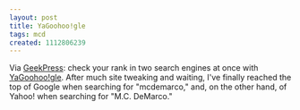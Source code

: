 ```yaml
---
layout: post
title: YaGoohoo!gle
tags: mcd
created: 1112806239
---
```

Via [GeekPress](http://www.geekpress.com/2005_04_06_daily.html):  check your rank in two search engines at once with [YaGoohoo!gle](http://yagoohoogle.com/).  After much site tweaking and waiting, I've finally reached the top of Google when searching for "mcdemarco," and, on the other hand, of Yahoo! when searching for "M.C. DeMarco."
